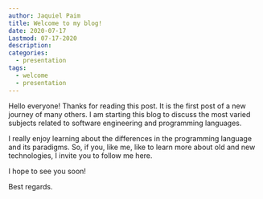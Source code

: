 ```yaml
---
author: Jaquiel Paim
title: Welcome to my blog!
date: 2020-07-17
Lastmod: 07-17-2020
description: 
categories:
  - presentation
tags:
  - welcome 
  - presentation
---
```


Hello everyone! Thanks for reading this post. It is the first post of a new journey of many others. I am starting this blog to discuss the most varied subjects related to software engineering and programming languages.

I really enjoy learning about the differences in the programming language and its paradigms. So, if you, like me, like to learn more about old and new technologies, I invite you to follow me here.

I hope to see you soon!

Best regards.
